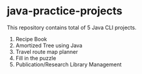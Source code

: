 # java-practice-projects

This repository contains total of 5 Java CLI projects.

  1. Recipe Book
  2. Amortized Tree using Java
  3. Travel route map planner
  4. Fill in the puzzle
  5. Publication/Research Library Management
